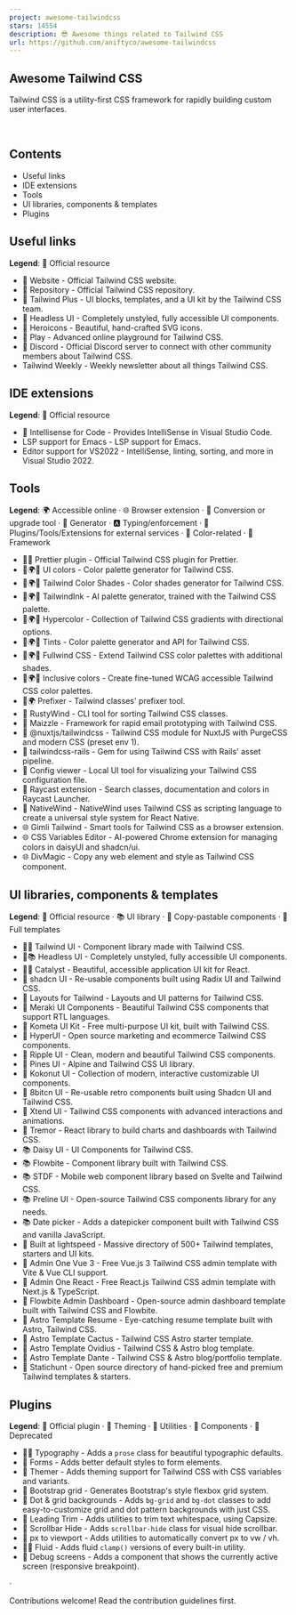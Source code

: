 ```yaml
---
project: awesome-tailwindcss
stars: 14554
description: 😎 Awesome things related to Tailwind CSS
url: https://github.com/aniftyco/awesome-tailwindcss
---
```


  
  
  

Awesome Tailwind CSS
--------------------

Tailwind CSS is a utility-first CSS framework for rapidly building custom user interfaces.  
  
   
  

Contents
--------

-   Useful links
-   IDE extensions
-   Tools
-   UI libraries, components & templates
-   Plugins

Useful links
------------

**Legend**: 💙 Official resource

-   💙 Website - Official Tailwind CSS website.
-   💙 Repository - Official Tailwind CSS repository.
-   💙 Tailwind Plus - UI blocks, templates, and a UI kit by the Tailwind CSS team.
-   💙 Headless UI - Completely unstyled, fully accessible UI components.
-   💙 Heroicons - Beautiful, hand-crafted SVG icons.
-   💙 Play - Advanced online playground for Tailwind CSS.
-   💙 Discord - Official Discord server to connect with other community members about Tailwind CSS.
-   Tailwind Weekly - Weekly newsletter about all things Tailwind CSS.

IDE extensions
--------------

**Legend**: 💙 Official resource

-   💙 Intellisense for Code - Provides IntelliSense in Visual Studio Code.
-   LSP support for Emacs - LSP support for Emacs.
-   Editor support for VS2022 - IntelliSense, linting, sorting, and more in Visual Studio 2022.

Tools
-----

**Legend**: 🌍 Accessible online · 🌐 Browser extension · 🔼 Conversion or upgrade tool · 🔧 Generator · 🅰 Typing/enforcement · 💼 Plugins/Tools/Extensions for external services · 🎨 Color-related · 🚀 Framework

-   💙💼 Prettier plugin - Official Tailwind CSS plugin for Prettier.
-   🎨🌍🔧 UI colors - Color palette generator for Tailwind CSS.
-   🎨🌍🔧 Tailwind Color Shades - Color shades generator for Tailwind CSS.
-   🎨🌍🔧 TailwindInk - AI palette generator, trained with the Tailwind CSS palette.
-   🎨🌍🔧 Hypercolor - Collection of Tailwind CSS gradients with directional options.
-   🎨🌍🔧 Tints - Color palette generator and API for Tailwind CSS.
-   🎨🌍🔧 Fullwind CSS - Extend Tailwind CSS color palettes with additional shades.
-   🎨🌍🔧 Inclusive colors - Create fine-tuned WCAG accessible Tailwind CSS color palettes.
-   🔼🌍 Prefixer - Tailwind classes' prefixer tool.
-   🔼 RustyWind - CLI tool for sorting Tailwind CSS classes.
-   🚀 Maizzle - Framework for rapid email prototyping with Tailwind CSS.
-   💼 @nuxtjs/tailwindcss - Tailwind CSS module for NuxtJS with PurgeCSS and modern CSS (preset env 1).
-   💼 tailwindcss-rails - Gem for using Tailwind CSS with Rails' asset pipeline.
-   💼 Config viewer - Local UI tool for visualizing your Tailwind CSS configuration file.
-   💼 Raycast extension - Search classes, documentation and colors in Raycast Launcher.
-   💼 NativeWind - NativeWind uses Tailwind CSS as scripting language to create a universal style system for React Native.
-   🌐 Gimli Tailwind - Smart tools for Tailwind CSS as a browser extension.
-   🌐 CSS Variables Editor - AI-powered Chrome extension for managing colors in daisyUI and shadcn/ui.
-   🌐 DivMagic - Copy any web element and style as Tailwind CSS component.

UI libraries, components & templates
------------------------------------

**Legend**: 💙 Official resource · 📚 UI library · 🧩 Copy-pastable components · 📁 Full templates

-   💙🧩 Tailwind UI - Component library made with Tailwind CSS.
-   💙📚 Headless UI - Completely unstyled, fully accessible UI components.
-   💙📁 Catalyst - Beautiful, accessible application UI kit for React.
-   🧩 shadcn UI - Re-usable components built using Radix UI and Tailwind CSS.
-   🧩 Layouts for Tailwind - Layouts and UI patterns for Tailwind CSS.
-   🧩 Meraki UI Components - Beautiful Tailwind CSS components that support RTL languages.
-   🧩 Kometa UI Kit - Free multi-purpose UI kit, built with Tailwind CSS.
-   🧩 HyperUI - Open source marketing and ecommerce Tailwind CSS components.
-   🧩 Ripple UI - Clean, modern and beautiful Tailwind CSS components.
-   🧩 Pines UI - Alpine and Tailwind CSS UI library.
-   🧩 Kokonut UI - Collection of modern, interactive customizable UI components.
-   🧩 8bitcn UI - Re-usable retro components built using Shadcn UI and Tailwind CSS.
-   🧩 Xtend UI - Tailwind CSS components with advanced interactions and animations.
-   🧩 Tremor - React library to build charts and dashboards with Tailwind CSS.
-   📚 Daisy UI - UI Components for Tailwind CSS.
-   📚 Flowbite - Component library built with Tailwind CSS.
-   📚 STDF - Mobile web component library based on Svelte and Tailwind CSS.
-   📚 Preline UI - Open-source Tailwind CSS components library for any needs.
-   📚 Date picker - Adds a datepicker component built with Tailwind CSS and vanilla JavaScript.
-   📁 Built at lightspeed - Massive directory of 500+ Tailwind templates, starters and UI kits.
-   📁 Admin One Vue 3 - Free Vue.js 3 Tailwind CSS admin template with Vite & Vue CLI support.
-   📁 Admin One React - Free React.js Tailwind CSS admin template with Next.js & TypeScript.
-   📁 Flowbite Admin Dashboard - Open-source admin dashboard template built with Tailwind CSS and Flowbite.
-   📁 Astro Template Resume - Eye-catching resume template built with Astro, Tailwind CSS.
-   📁 Astro Template Cactus - Tailwind CSS Astro starter template.
-   📁 Astro Template Ovidius - Tailwind CSS & Astro blog template.
-   📁 Astro Template Dante - Tailwind CSS & Astro blog/portfolio template.
-   📁 Statichunt - Open source directory of hand-picked free and premium Tailwind templates & starters.

Plugins
-------

**Legend**: 💙 Official plugin · 🎨 Theming · 💼 Utilities · 🧩 Components · 🛑 Deprecated

-   💙🧩 Typography - Adds a `prose` class for beautiful typographic defaults.
-   💙 Forms - Adds better default styles to form elements.
-   🎨 Themer - Adds theming support for Tailwind CSS with CSS variables and variants.
-   💼 Bootstrap grid - Generates Bootstrap's style flexbox grid system.
-   💼 Dot & grid backgrounds - Adds `bg-grid` and `bg-dot` classes to add easy-to-customize grid and dot pattern backgrounds with just CSS.
-   💼 Leading Trim - Adds utilities to trim text whitespace, using Capsize.
-   💼 Scrollbar Hide - Adds `scrollbar-hide` class for visual hide scrollbar.
-   💼 px to viewport - Adds utilities to automatically convert px to vw / vh.
-   💼🧩 Fluid - Adds fluid `clamp()` versions of every built-in utility.
-   🧩 Debug screens - Adds a component that shows the currently active screen (responsive breakpoint).

  
  
·  
  
Contributions welcome! Read the contribution guidelines first.
